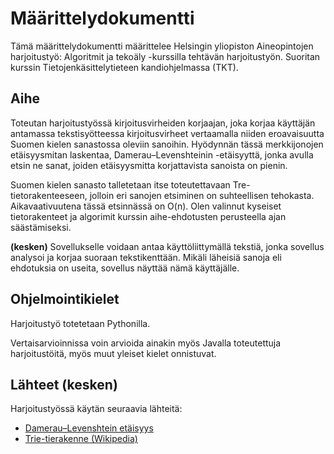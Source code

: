 # Määrittelydokumentti
Tämä määrittelydokumentti määrittelee Helsingin yliopiston Aineopintojen harjoitustyö: Algoritmit ja tekoäly -kurssilla tehtävän harjoitustyön. Suoritan kurssin Tietojenkäsittelytieteen kandiohjelmassa (TKT).

## Aihe
Toteutan harjoitustyössä kirjoitusvirheiden korjaajan, joka korjaa käyttäjän antamassa tekstisyötteessa kirjoitusvirheet vertaamalla niiden eroavaisuutta Suomen kielen sanastossa oleviin sanoihin. Hyödynnän tässä merkkijonojen etäisyysmitan laskentaa, Damerau–Levenshteinin -etäisyyttä, jonka avulla etsin ne sanat, joiden etäisyysmitta korjattavista sanoista on pienin.

 Suomen kielen sanasto talletetaan itse toteutettavaan Tre-tietorakenteeseen, jolloin eri sanojen etsiminen on suhteellisen tehokasta. Aikavaativuutena tässä etsinnässä on O(n). Olen valinnut kyseiset tietorakenteet ja algorimit kurssin aihe-ehdotusten perusteella ajan säästämiseksi.

**(kesken)** Sovellukselle voidaan antaa käyttöliittymällä tekstiä, jonka sovellus analysoi ja korjaa suoraan tekstikenttään. Mikäli läheisiä sanoja eli ehdotuksia on useita, sovellus näyttää nämä käyttäjälle.

## Ohjelmointikielet
Harjoitustyö totetetaan Pythonilla.

Vertaisarvioinnissa voin arvioida ainakin myös Javalla toteutettuja harjoitustöitä, myös muut yleiset kielet onnistuvat.

## Lähteet **(kesken)**
Harjoitustyössä käytän seuraavia lähteitä:

- [Damerau–Levenshtein etäisyys](https://en.wikipedia.org/wiki/Damerau%E2%80%93Levenshtein_distance)
- [Trie-tierakenne (Wikipedia)](https://en.wikipedia.org/wiki/Trie)

